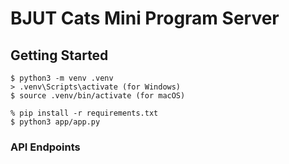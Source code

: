 # BJUT Cats Mini Program Server

## Getting Started

```shell
$ python3 -m venv .venv
> .venv\Scripts\activate (for Windows)
$ source .venv/bin/activate (for macOS)
```

```shell
% pip install -r requirements.txt
$ python3 app/app.py
```

### API Endpoints

```text

```
